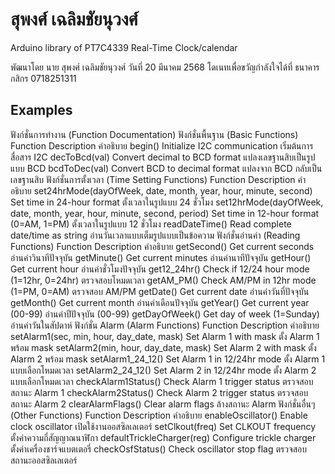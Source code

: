 # สุพงศ์ เฉลิมชัยนุวงศ์ 

Arduino library of PT7C4339 Real-Time Clock/calendar

   พัฒนาโดย นาย สุพงศ์ เฉลิมชัยนุวงศ์ 
   วันที่ 20 มีนาคม 2568
   โดเนทเพื่อขวัญกำลังใจได้ที่ ธนาคารกสิกร 0718251311 
   
## Examples

ฟังก์ชั่นการทำงาน (Function Documentation)
ฟังก์ชั่นพื้นฐาน (Basic Functions)
Function	Description	คำอธิบาย
begin()	Initialize I2C communication	เริ่มต้นการสื่อสาร I2C
decToBcd(val)	Convert decimal to BCD format	แปลงเลขฐานสิบเป็นรูปแบบ BCD
bcdToDec(val)	Convert BCD to decimal format	แปลงจาก BCD กลับเป็นเลขฐานสิบ
ฟังก์ชั่นการตั้งเวลา (Time Setting Functions)
Function	Description	คำอธิบาย
set24hrMode(dayOfWeek, date, month, year, hour, minute, second)	Set time in 24-hour format	ตั้งเวลาในรูปแบบ 24 ชั่วโมง
set12hrMode(dayOfWeek, date, month, year, hour, minute, second, period)	Set time in 12-hour format (0=AM, 1=PM)	ตั้งเวลาในรูปแบบ 12 ชั่วโมง
readDateTime()	Read complete date/time as string	อ่านวันเวลาแบบเต็มรูปแบบเป็นข้อความ
ฟังก์ชั่นอ่านค่า (Reading Functions)
Function	Description	คำอธิบาย
getSecond()	Get current seconds	อ่านค่าวินาทีปัจจุบัน
getMinute()	Get current minutes	อ่านค่านาทีปัจจุบัน
getHour()	Get current hour	อ่านค่าชั่วโมงปัจจุบัน
get12_24hr()	Check if 12/24 hour mode (1=12hr, 0=24hr)	ตรวจสอบโหมดเวลา
getAM_PM()	Check AM/PM in 12hr mode (1=PM, 0=AM)	ตรวจสอบ AM/PM
getDate()	Get current date	อ่านค่าวันที่ปัจจุบัน
getMonth()	Get current month	อ่านค่าเดือนปัจจุบัน
getYear()	Get current year (00-99)	อ่านค่าปีปัจจุบัน (00-99)
getDayOfWeek()	Get day of week (1=Sunday)	อ่านค่าวันในสัปดาห์
ฟังก์ชั่น Alarm (Alarm Functions)
Function	Description	คำอธิบาย
setAlarm1(sec, min, hour, day_date, mask)	Set Alarm 1 with mask	ตั้ง Alarm 1 พร้อม mask
setAlarm2(min, hour, day_date, mask)	Set Alarm 2 with mask	ตั้ง Alarm 2 พร้อม mask
setAlarm1_24_12()	Set Alarm 1 in 12/24hr mode	ตั้ง Alarm 1 แบบเลือกโหมดเวลา
setAlarm2_24_12()	Set Alarm 2 in 12/24hr mode	ตั้ง Alarm 2 แบบเลือกโหมดเวลา
checkAlarm1Status()	Check Alarm 1 trigger status	ตรวจสอบสถานะ Alarm 1
checkAlarm2Status()	Check Alarm 2 trigger status	ตรวจสอบสถานะ Alarm 2
clearAlarmFlags()	Clear alarm flags	ล้างสถานะ Alarm
ฟังก์ชั่นอื่นๆ (Other Functions)
Function	Description	คำอธิบาย
enableOscillator()	Enable clock oscillator	เปิดใช้งานออสซิลเลเตอร์
setClkout(freq)	Set CLKOUT frequency	ตั้งค่าความถี่สัญญาณนาฬิกา
defaultTrickleCharger(reg)	Configure trickle charger	ตั้งค่าเครื่องชาร์จแบตเตอรี่
checkOsfStatus()	Check oscillator stop flag	ตรวจสอบสถานะออสซิลเลเตอร์
